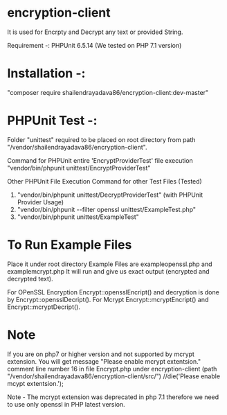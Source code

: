 # encryption-client
It is used for Encrpty and Decrypt any text or provided String.

Requirement -: PHPUnit 6.5.14 (We tested on PHP 7.1 version)

# Installation -:

"composer require shailendrayadava86/encryption-client:dev-master"

# PHPUnit Test -:

Folder "unittest" required to  be placed on root directory from path "/vendor/shailendrayadava86/encryption-client".

Command for PHPUnit entire 'EncryptProviderTest' file execution
"vendor/bin/phpunit unittest/EncryptProviderTest"

Other PHPUnit File Execution Command for other Test Files (Tested)
1. "vendor/bin/phpunit unittest/DecryptProviderTest" (with PHPUnit Provider Usage)
2. "vendor/bin/phpunit --filter openssl unittest/ExampleTest.php"
3. "vendor/bin/phpunit unittest/ExampleTest"


# To Run Example Files
Place it under root directory
Example Files are exampleopenssl.php and examplemcrypt.php 
It will run and give us exact output (encrypted and decrypted text).

For OPenSSL Encryption Encrypt::opensslEncript() and decryption is done by Encrypt::opensslDecript().
For Mcrypt Encrypt::mcryptEncript() and Encrypt::mcryptDecript().

# Note 
If you are on php7 or higher version and not supported by mcrypt extension. You will get message "Please enable mcrypt extentsion."
comment line number 16 in file Encrypt.php under encryption-client
(path "/vendor/shailendrayadava86/encryption-client/src/")
//die('Please enable mcypt extentsion.');


Note - The mcrypt extension was deprecated in php 7.1 therefore we need to use only openssl in PHP latest version.

